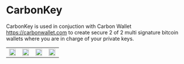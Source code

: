 # CarbonKey

CarbonKey is used in conjuction with Carbon Wallet https://carbonwallet.com to create secure 2 of 2 multi signature bitcoin wallets where you are in charge of your private keys.

<table>
<tr>
<td><img src="https://raw.githubusercontent.com/onchain/CarbonKey/master/www/img/main-screen.png" width="95%"></td>
<td><img src="https://raw.githubusercontent.com/onchain/CarbonKey/master/www/img/backup.png" width="95%"></td>
<td><img src="https://raw.githubusercontent.com/onchain/CarbonKey/master/www/img/backup-recovery.png" width="95%"></td>
<td><img src="https://raw.githubusercontent.com/onchain/CarbonKey/master/www/img/bitid.png" width="95%"></td>
</tr>
</table>



